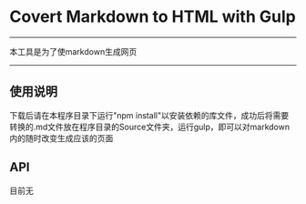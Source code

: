 # Covert Markdown to HTML with Gulp 
---

本工具是为了使markdown生成网页

---

## 使用说明

下载后请在本程序目录下运行"npm install"以安装依赖的库文件，成功后将需要转换的.md文件放在程序目录的Source文件夹，运行gulp，即可以对markdown内的随时改变生成应该的页面

## API

目前无